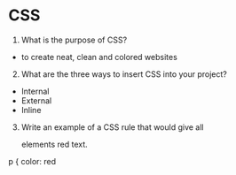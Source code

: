 # CSS

1. What is the purpose of CSS?
* to create neat, clean and colored websites
2. What are the three ways to insert CSS into your project?
* Internal 
* External
* Inline
3. Write an example of a CSS rule that would give all <p> elements red text.
  
 p {
  color: red
